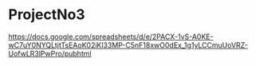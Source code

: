 # ProjectNo3
https://docs.google.com/spreadsheets/d/e/2PACX-1vS-A0KE-wC7uY0NYQLtjtTsEAoK02iKl33MP-C5nF18xwO0dEx_1g1yLCCmuUoVRZ-UofwLR3lPwPro/pubhtml
